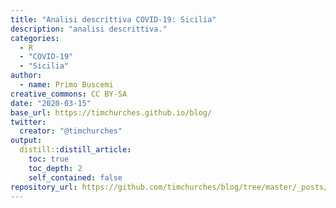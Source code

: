 ```yaml
---
title: "Analisi descrittiva COVID-19: Sicilia"
description: "analisi descrittiva."
categories:
  - R
  - "COVID-19"
  - "Sicilia"
author:
  - name: Primo Buscemi
creative_commons: CC BY-SA
date: "2020-03-15"
base_url: https://timchurches.github.io/blog/
twitter:
  creator: "@timchurches"
output:
  distill::distill_article:
    toc: true
    toc_depth: 2
    self_contained: false
repository_url: https://github.com/timchurches/blog/tree/master/_posts/2020-02-18-analysing-covid-19-2019-ncov-outbreak-data-with-r-part-1
---
```














